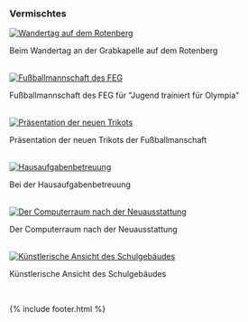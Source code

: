---
---

<h3>
  Vermischtes
</h3>
<div id="links">
  <div class="row">
    <div class="col-lg-4">
      <a href="http://www.feg-stuttgart.de/bilder/galerie/vermischt/high/a1.jpg" title="Wandertag auf dem Rotenberg" data-gallery>
        <img class="img-thumbnail gallery" fallback="http://www.feg-stuttgart.de/bilder/galerie/vermischt/a1.jpg" alt="Wandertag auf dem Rotenberg" src="https://github-camo.global.ssl.fastly.net/d10a9583598ed76e89211915050c996307f6f08c/687474703a2f2f7777772e6665672d7374757474676172742e64652f62696c6465722f67616c657269652f7665726d69736368742f61312e6a7067"/>
      </a>
      <p>
        Beim Wandertag an der Grabkapelle auf dem Rotenberg
      </p>
      <br/>
    </div>
    <div class="col-lg-4">
      <a href="http://www.feg-stuttgart.de/bilder/galerie/vermischt/high/a2.jpg" title="Fußballmannschaft des FEG" data-gallery>
        <img class="img-thumbnail gallery" fallback="http://www.feg-stuttgart.de/bilder/galerie/vermischt/a2.jpg" alt="Fußballmannschaft des FEG" src="https://github-camo.global.ssl.fastly.net/2d7e4856f91c3c95ccd23259f4c01da06ac61b35/687474703a2f2f7777772e6665672d7374757474676172742e64652f62696c6465722f67616c657269652f7665726d69736368742f61322e6a7067" />
      </a>
      <p>
        Fußballmannschaft des FEG für "Jugend trainiert für Olympia"
      </p>
      <br/>
    </div>
    <div class="col-lg-4">
      <a href="http://www.feg-stuttgart.de/bilder/galerie/vermischt/high/a3.jpg" title="Präsentation der neuen Trikots" data-gallery>
        <img class="img-thumbnail gallery" fallback="http://www.feg-stuttgart.de/bilder/galerie/vermischt/a3.jpg" alt="Präsentation der neuen Trikots" src="https://github-camo.global.ssl.fastly.net/929d7d141221934ff7402286d13887dcd25cc401/687474703a2f2f7777772e6665672d7374757474676172742e64652f62696c6465722f67616c657269652f7665726d69736368742f61332e6a7067" />
      </a>
      <p>
        Präsentation der neuen Trikots der Fußballmanschaft
      </p>
      <br/>
    </div>
    <div class="col-lg-4">
      <a href="http://www.feg-stuttgart.de/bilder/galerie/vermischt/high/a4.jpg" title="Hausaufgabenbetreuung" data-gallery>
        <img class="img-thumbnail gallery" fallback="http://www.feg-stuttgart.de/bilder/galerie/vermischt/a4.jpg" alt="Hausaufgabenbetreuung" src="https://github-camo.global.ssl.fastly.net/7ec8adbcc5115b38ba9aaef9f62907223c57a38e/687474703a2f2f7777772e6665672d7374757474676172742e64652f62696c6465722f67616c657269652f7665726d69736368742f61342e6a7067" />
      </a>
      <p>
        Bei der Hausaufgabenbetreuung
      </p>
      <br/>
    </div>
    <div class="col-lg-4">
      <a href="http://www.feg-stuttgart.de/bilder/galerie/vermischt/high/a5.jpg" title="Der Computerraum nach der Neuausstattung" data-gallery>
        <img class="img-thumbnail gallery" fallback="http://www.feg-stuttgart.de/bilder/galerie/vermischt/a5.jpg" alt="Der Computerraum nach der Neuausstattung" src="https://github-camo.global.ssl.fastly.net/2cf74798b023549134140c1ad0a0e5509636aea6/687474703a2f2f7777772e6665672d7374757474676172742e64652f62696c6465722f67616c657269652f7665726d69736368742f61352e6a7067" />
      </a>
      <p>
        Der Computerraum nach der Neuausstattung
      </p>
      <br/>
    </div>
    <div class="col-lg-4">
      <a href="http://www.feg-stuttgart.de/bilder/galerie/vermischt/high/a6.jpg" title="Künstlerische Ansicht des Schulgebäudes" data-gallery>
        <img class="img-thumbnail gallery" fallback="http://www.feg-stuttgart.de/bilder/galerie/vermischt/a6.jpg" alt="Künstlerische Ansicht des Schulgebäudes" src="https://github-camo.global.ssl.fastly.net/2a5222fb2bfa1a1cc082927a3ed60f66ee329724/687474703a2f2f7777772e6665672d7374757474676172742e64652f62696c6465722f67616c657269652f7665726d69736368742f61362e6a7067" />
      </a>
      <p>
        Künstlerische Ansicht des Schulgebäudes
      </p>
      <br/>
    </div>
  </div>
</div>

{% include footer.html %}
